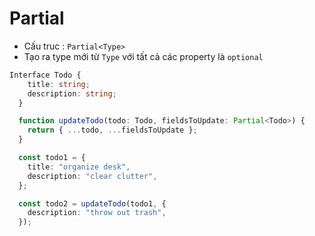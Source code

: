 # Partial

- Cấu truc : `Partial<Type>`
- Tạo ra type mới từ `Type` với tất cả các property là `optional`

```ts
Interface Todo {
    title: string;
    description: string;
  }

  function updateTodo(todo: Todo, fieldsToUpdate: Partial<Todo>) {
    return { ...todo, ...fieldsToUpdate };
  }

  const todo1 = {
    title: "organize desk",
    description: "clear clutter",
  };

  const todo2 = updateTodo(todo1, {
    description: "throw out trash",
  });
```
